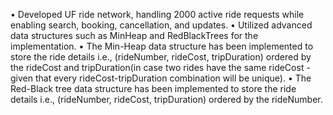 • Developed UF ride network, handling 2000 active ride requests while enabling search, booking, cancellation, and updates.
• Utilized advanced data structures such as MinHeap and RedBlackTrees for the implementation.
• The Min-Heap data structure has been implemented to store the ride details i.e., (rideNumber, rideCost, tripDuration) ordered by the rideCost and tripDuration(in case two rides have the same rideCost - given that every rideCost-tripDuration combination will be unique).
• The Red-Black tree data structure has been implemented to store the ride details i.e., (rideNumber, rideCost, tripDuration) ordered by the rideNumber.
